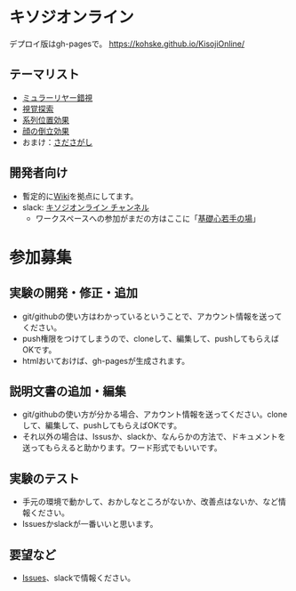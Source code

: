 # キソジオンライン

デプロイ版はgh-pagesで。 https://kohske.github.io/KisojiOnline/


## テーマリスト

- [ミュラーリヤー錯視](theme/Muller-lyer/index.html)
- [視覚探索](theme/VisualSearch/index.html)
- [系列位置効果](theme/SerialPositionEffect/index.html)
- [顔の倒立効果](theme/FaceInversion/index.html)
- おまけ：[さださがし](http://kohske.github.io/sandbox/sadasagashi/)

## 開発者向け

- 暫定的に[Wiki](https://github.com/kohske/KisojiOnline/wiki/%E3%82%AD%E3%82%BD%E3%82%B8%E3%82%AA%E3%83%B3%E3%83%A9%E3%82%A4%E3%83%B3-Wiki)を拠点にしてます。
- slack: [キソジオンライン チャンネル](https://kisowakate.slack.com/archives/C0115G2AL0K)
  - ワークスペースへの参加がまだの方はここに「[基礎心若手の場](https://join.slack.com/t/kisowakate/shared_invite/zt-4uhx1u5f-VRxOwj~RP1Jgol~v4goskA)」


# 参加募集

## 実験の開発・修正・追加

* git/githubの使い方はわかっているということで、アカウント情報を送ってください。
* push権限をつけてしまうので、cloneして、編集して、pushしてもらえばOKです。
* htmlおいておけば、gh-pagesが生成されます。

## 説明文書の追加・編集

* git/githubの使い方が分かる場合、アカウント情報を送ってください。cloneして、編集して、pushしてもらえばOKです。
* それ以外の場合は、Issusか、slackか、なんらかの方法で、ドキュメントを送ってもらえると助かります。ワード形式でもいいです。

## 実験のテスト

* 手元の環境で動かして、おかしなところがないか、改善点はないか、など情報ください。
* Issuesかslackが一番いいと思います。

## 要望など

- [Issues](https://github.com/kohske/KisojiOnline/issues)、slackで情報ください。


